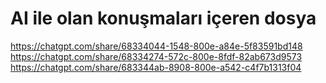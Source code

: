 # AI ile olan konuşmaları içeren dosya

https://chatgpt.com/share/68334044-1548-800e-a84e-5f83591bd148
https://chatgpt.com/share/68334274-572c-800e-8fdf-82ab673d9573
https://chatgpt.com/share/683344ab-8908-800e-a542-c4f7b1313f04